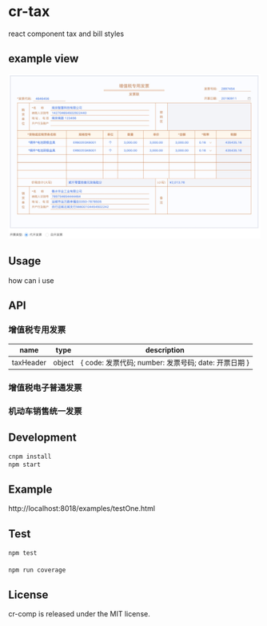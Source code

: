 # cr-tax

react component tax and bill styles

## example view
<img src="./github/example1.jpg" alt="example" />

## Usage
how can i use

## API

### 增值税专用发票

name | type | description
-----| -----| ------------
taxHeader | object | { code: 发票代码; number: 发票号码; date: 开票日期 }

### 增值税电子普通发票

### 机动车销售统一发票

## Development

```
cnpm install
npm start
```

## Example

http://localhost:8018/examples/testOne.html

## Test
  ```js
  npm test
  
  npm run coverage
  ```



## License

cr-comp is released under the MIT license.
